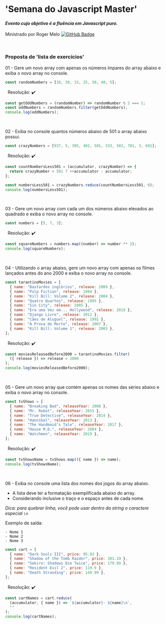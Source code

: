 # 'Semana do Javascript Master'

#### _Evento cujo objetivo é a fluência em Javascript puro._

Ministrado por Roger Melo [![GitHub Badge](https://img.shields.io/badge/GitHub-100000?style=flat-square&logo=GitHub&logoColor=white&link=https://github.com/roger-Melo/)](https://github.com/roger-Melo/)

&nbsp;

### Proposta de 'lista de exercícios'

01 - Gere um novo array com apenas os números ímpares do array abaixo e exiba o novo array no console.

```javascript
const randomNumbers = [10, 30, 15, 25, 50, 40, 5];
```

&nbsp;
Resolução: :heavy_check_mark:

```javascript
const getOddNumbers = (randomNumber) => randomNumber % 2 === 1;
const oddNumbers = randomNumbers.filter(getOddNumbers);
console.log(oddNumbers);
```

&nbsp;
&nbsp;

02 - Exiba no console quantos números abaixo de 501 o array abaixo possui.

```javascript
const crazyNumbers = [937, 5, 395, 402, 501, 333, 502, 781, 3, 691];
```

&nbsp;
Resolução: :heavy_check_mark:

```javascript
const countNumbersLess501 = (accumulator, crazyNumber) => {
  return crazyNumber < 501 ? ++accumulator : accumulator;
};

const numbersLess501 = crazyNumbers.reduce(countNumbersLess501, 0);
console.log(numbersLess501);
```

&nbsp;
&nbsp;

03 - Gere um novo array com cada um dos números abaixo elevados ao quadrado e exiba o novo array no console.

```javascript
const numbers = [5, 7, 3];
```

&nbsp;
Resolução: :heavy_check_mark:

```javascript
const squareNumbers = numbers.map((number) => number ** 2);
console.log(squareNumbers);
```

&nbsp;
&nbsp;

04 - Utilizando o array abaixo, gere um novo array com apenas os filmes lançados antes do ano 2000 e exiba o novo array no console.

```javascript
const tarantinoMovies = [
  { name: "Bastardos inglórios", release: 2009 },
  { name: "Pulp Fiction", release: 1994 },
  { name: "Kill Bill: Volume 2", release: 2004 },
  { name: "Quatro Quartos", release: 1995 },
  { name: "Sin City", release: 2005 },
  { name: "Era uma Vez em... Hollywood", release: 2019 },
  { name: "Django Livre", release: 2012 },
  { name: "Cães de Aluguel", release: 1992 },
  { name: "À Prova de Morte", release: 2007 },
  { name: "Kill Bill: Volume 1", release: 2003 },
];
```

&nbsp;
Resolução: :heavy_check_mark:

```javascript
const moviesReleasedBefore2000 = tarantinoMovies.filter(
  ({ release }) => release < 2000
);
console.log(moviesReleasedBefore2000);
```

&nbsp;
&nbsp;

05 - Gere um novo array que contém apenas os nomes das séries abaixo e exiba o novo array no console.

```javascript
const tvShows = [
  { name: "Breaking Bad", releaseYear: 2008 },
  { name: "Mr. Robot", releaseYear: 2015 },
  { name: "True Detective", releaseYear: 2014 },
  { name: "Hannibal", releaseYear: 2013 },
  { name: "The Handmaid's Tale", releaseYear: 2017 },
  { name: "House M.D.", releaseYear: 2004 },
  { name: "Watchmen", releaseYear: 2019 },
];
```

&nbsp;
Resolução: :heavy_check_mark:

```javascript
const tvShowsName = tvShows.map(({ name }) => name);
console.log(tvShowsName);
```

&nbsp;
&nbsp;

06 - Exiba no console uma lista dos nomes dos jogos do array abaixo.

- A lista deve ter a formatação exemplificada abaixo do array.
- Considerando inclusive o traço e o espaço antes de cada nome.

_Dica: para quebrar linha, você pode usar dentro da string o caractere especial `\n`_

Exemplo de saída:
&nbsp;

```
- Nome 1
- Nome 2
- Nome 3
```

```javascript
const cart = [
  { name: "Dark Souls III", price: 95.03 },
  { name: "Shadow of the Tomb Raider", price: 101.19 },
  { name: "Sekiro: Shadows Die Twice", price: 179.99 },
  { name: "Resident Evil 2", price: 119.9 },
  { name: "Death Stranding", price: 149.99 },
];
```

&nbsp;
Resolução: :heavy_check_mark:

```javascript
const cartNames = cart.reduce(
  (accumulator, { name }) => `${accumulator}- ${name}\n`,
  ""
);
console.log(cartNames);
```
